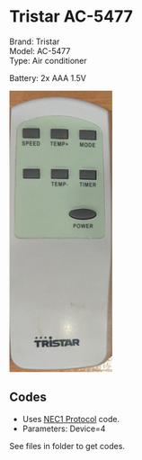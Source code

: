 # Tristar AC-5477

Brand: Tristar  
Model: AC-5477  
Type: Air conditioner

Battery: 2x AAA 1.5V

![Remote](remote.jpg)

## Codes

- Uses [NEC1 Protocol](https://www.sbprojects.net/knowledge/ir/nec.php) code.
- Parameters: Device=4

See files in folder to get codes.
